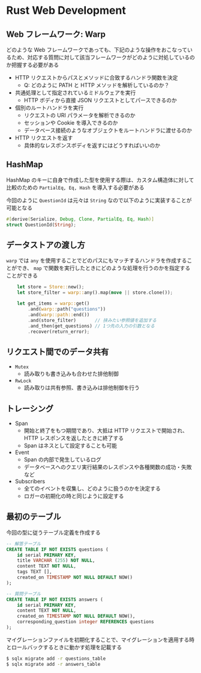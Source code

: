 # Rust Web Development

## Web フレームワーク: Warp

どのような Web フレームワークであっても、下記のような操作をおこなっているため、対応する質問に対して該当フレームワークがどのように対処しているのか把握する必要がある

- HTTP リクエストからパスとメソッドに合致するハンドラ関数を決定
  - Q: どのように PATH と HTTP メソッドを解析しているのか？
- 共通処理として指定されているミドルウェアを実行
  - HTTP ボディから直接 JSON リクエストとしてパースできるのか
- 個別のルートハンドラを実行
  - リクエストの URI パラメータを解析できるのか
  - セッションや Cookie を導入できるのか
  - データベース接続のようなオブジェクトをルートハンドラに渡せるのか
- HTTP リクエストを返す
  - 具体的なレスポンスボディを返すにはどうすればいいのか

## HashMap

HashMap のキーに自身で作成した型を使用する際は、カスタム構造体に対して比較のための `PartialEq, Eq, Hash` を導入する必要がある

今回のように `QuestionId` は元々は `String` なので以下のように実装することが可能となる

```rs
#[derive(Serialize, Debug, Clone, PartialEq, Eq, Hash)]
struct QuestionId(String);
```

## データストアの渡し方

`warp` では `any` を使用することでどのパスにもマッチするハンドラを作成することができ、 `map` で関数を実行したときにどのような処理を行うのかを指定することができる

```rust
    let store = Store::new();
    let store_filter = warp::any().map(move || store.clone());

    let get_items = warp::get()
        .and(warp::path("questions"))
        .and(warp::path::end())
        .and(store_filter)       // 挟みたい参照値を追加する
        .and_then(get_questions) // 1つ先の入力の引数となる
        .recover(return_error);
```

## リクエスト間でのデータ共有

- `Mutex`
  - 読み取りも書き込みも合わせた排他制御
- `RwLock`
  - 読み取りは共有参照、書き込みは排他制御を行う

## トレーシング

- Span
  - 開始と終了をもつ期間であり、大抵は HTTP リクエストで開始され、HTTP レスポンスを返したときに終了する
  - Span はネスとして設定することも可能
- Event
  - Span の内部で発生しているログ
  - データベースへのクエリ実行結果のレスポンスや各種関数の成功・失敗など
- Subscribers
  - 全てのイベントを収集し、どのように扱うのかを決定する
  - ロガーの初期化の時と同じように設定する

## 最初のテーブル

今回の型に従うテーブル定義を作成する

```sql
-- 解答テーブル
CREATE TABLE IF NOT EXISTS questions (
    id serial PRIMARY KEY,
    title VARCHAR (255) NOT NULL,
    content TEXT NOT NULL,
    tags TEXT [],
    created_on TIMESTAMP NOT NULL DEFAULT NOW()
);

-- 質問テーブル
CREATE TABLE IF NOT EXISTS answers (
    id serial PRIMARY KEY,
    content TEXT NOT NULL,
    created_on TIMESTAMP NOT NULL DEFAULT NOW(),
    corresponding_question integer REFERENCES questions
);
```

マイグレーションファイルを初期化することで、マイグレーションを適用する時とロールバックするときに動かす処理を記載する

```bash
$ sqlx migrate add -r questions_table
$ sqlx migrate add -r answers_table
```
